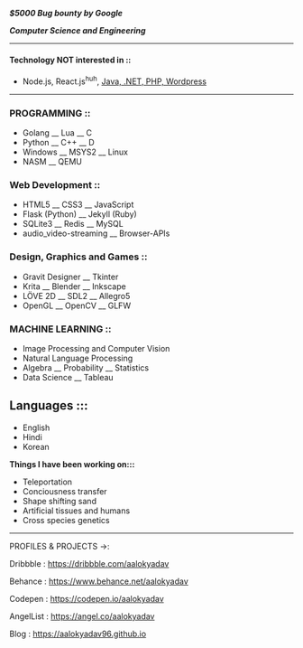 _**$5000 Bug bounty by Google**_

_**Computer Science and Engineering**_

----------

#### Technology NOT interested in ::

- Node.js, React.js<sup>huh</sup>, [Java, .NET, PHP, Wordpress](https://qr.ae/pGKOFd)

------------------------

### PROGRAMMING ::
- Golang __ Lua __ C
- Python __ C++ __ D
- Windows __ MSYS2 __ Linux
- NASM __ QEMU

### Web Development ::

- HTML5 __ CSS3 __ JavaScript
- Flask (Python) __ Jekyll (Ruby)
- SQLite3 __ Redis __ MySQL
- audio_video-streaming __ Browser-APIs

### Design, Graphics and Games ::

- Gravit Designer __ Tkinter
- Krita __ Blender __ Inkscape
- LÖVE 2D __ SDL2 __ Allegro5
- OpenGL __ OpenCV __ GLFW

### MACHINE LEARNING ::
- Image Processing and Computer Vision
- Natural Language Processing
- Algebra __ Probability __ Statistics
- Data Science __ Tableau

Languages :::
--------------
- English
- Hindi
- Korean

**Things I have been working on:::**
- Teleportation
- Conciousness transfer
- Shape shifting sand
- Artificial tissues and humans
- Cross species genetics

*************************************

PROFILES & PROJECTS ->:

Dribbble  : https://dribbble.com/aalokyadav

Behance  : https://www.behance.net/aalokyadav

Codepen : https://codepen.io/aalokyadav

AngelList : https://angel.co/aalokyadav

Blog        : https://aalokyadav96.github.io
